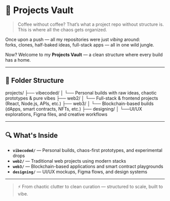 # 🧠 Projects Vault

> Coffee without coffee? That’s what a project repo without structure is.  
> This is where all the chaos gets organized.

Once upon a push — all my repositories were just *vibing* around:  
forks, clones, half-baked ideas, full-stack apps — all in one wild jungle.

Now? Welcome to my **Projects Vault** — a clean structure where every build has a home.

---

## 📂 Folder Structure
projects/
    ├── vibecoded/
    │ └── Personal builds with raw ideas, chaotic prototypes & pure vibes
    ├── web2/
    │ └── Full-stack & frontend projects (React, Node.js, APIs, etc.)
    ├── web3/
    │ └── Blockchain-based builds (dApps, smart contracts, NFTs, etc.)
    ├── designing/
    │ └──UI/UX explorations, Figma files, and creative workflows


---

## 🔍 What's Inside

- **`vibecoded/`** — Personal builds, chaos-first prototypes, and experimental drops  
- **`web2/`** — Traditional web projects using modern stacks  
- **`web3/`** — Blockchain-based applications and smart contract playgrounds  
- **`designing/`** — UI/UX mockups, Figma flows, and design systems

---

> ⚡ From chaotic clutter to clean curation — structured to scale, built to vibe.
